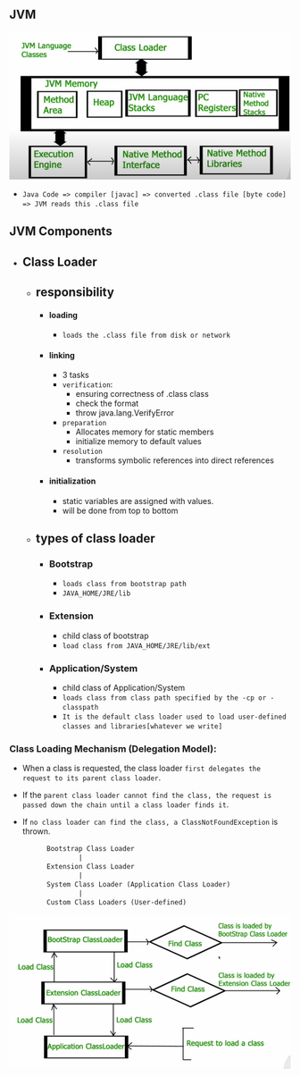 ## JVM

![JVM High Level Architecture](./img/JVM-high%20level-arch.png)

- `Java Code => compiler [javac] => converted .class file [byte code] => JVM reads this .class file`

## JVM Components

- ## Class Loader
  - ## responsibility
    - #### loading
      - `loads the .class file from disk or network`
    - #### linking
      - 3 tasks
      - `verification`:
        - ensuring correctness of .class class
        - check the format
        - throw java.lang.VerifyError
      - `preparation`
        - Allocates memory for static members
        - initialize memory to default values
      - `resolution`
        - transforms symbolic references into direct references
    - #### initialization
      - static variables are assigned with values.
      - will be done from top to bottom
  - ## types of class loader
    - ### Bootstrap
      - `loads class from bootstrap path`
      - `JAVA_HOME/JRE/lib`
    - ### Extension
      - child class of bootstrap
      - `load class from JAVA_HOME/JRE/lib/ext`
    - ### Application/System
      - child class of Application/System
      - `loads class from class path specified by the -cp or -classpath`
      - `It is the default class loader used to load user-defined classes and libraries[whatever we write]`

### Class Loading Mechanism (Delegation Model):

- When a class is requested, the class loader `first delegates the request to its parent class loader`.
- If the `parent class loader cannot find the class, the request is passed down the chain until a class loader finds it`.
- If `no class loader can find the class, a ClassNotFoundException` is thrown.

            Bootstrap Class Loader
                    |
            Extension Class Loader
                    |
            System Class Loader (Application Class Loader)
                    |
            Custom Class Loaders (User-defined)

![Class loader delegation](./img/class%20loader%20delegation.png)
